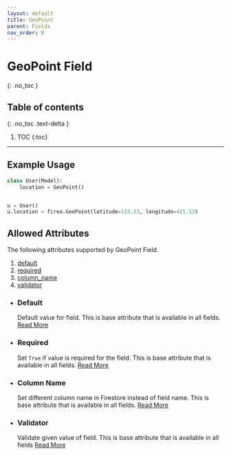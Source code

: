 ```yaml
---
layout: default
title: GeoPoint
parent: Fields
nav_order: 8
---
```


# GeoPoint Field

{: .no_toc }

## Table of contents

{: .no_toc .text-delta }

1. TOC
   {:toc}

---

## Example Usage

```python
class User(Model):
    location = GeoPoint()


u = User()
u.location = fireo.GeoPoint(latitude=123.23, longitude=421.12)
```

## Allowed Attributes

The following attributes supported by GeoPoint Field.

1. [default](#default)
2. [required](#required)
3. [column_name](#column-name)
4. [validator](#validator)

- ### Default

  Default value for field. This is base attribute that is available in all fields. [Read More](/FireO/fields/field#default)

- ### Required

  Set `True` if value is required for the field. This is base attribute that is available in all fields. [Read More](/FireO/fields/field#required)

- ### Column Name

  Set different column name in Firestore instead of field name. This is base attribute that is available in all fields. [Read More](/FireO/fields/field#column-name)

- ### Validator
  Validate given value of field. This is base attribute that is available in all fields [Read More](/FireO/fields/field#validator)

